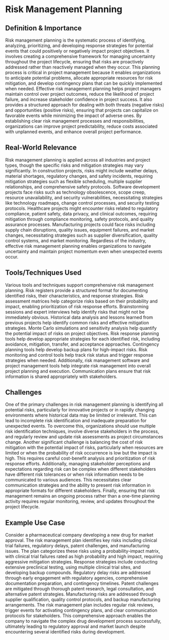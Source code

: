 # Risk Management Planning

## Definition & Importance

Risk management planning is the systematic process of identifying, analyzing, prioritizing, and developing response strategies for potential events that could positively or negatively impact project objectives. It involves creating a comprehensive framework for managing uncertainty throughout the project lifecycle, ensuring that risks are proactively addressed rather than reactively managed when they occur. This planning process is critical in project management because it enables organizations to anticipate potential problems, allocate appropriate resources for risk mitigation, and develop contingency plans that can be quickly implemented when needed. Effective risk management planning helps project managers maintain control over project outcomes, reduce the likelihood of project failure, and increase stakeholder confidence in project success. It also provides a structured approach for dealing with both threats (negative risks) and opportunities (positive risks), ensuring that projects can capitalize on favorable events while minimizing the impact of adverse ones. By establishing clear risk management processes and responsibilities, organizations can improve project predictability, reduce costs associated with unplanned events, and enhance overall project performance.

## Real-World Relevance

Risk management planning is applied across all industries and project types, though the specific risks and mitigation strategies may vary significantly. In construction projects, risks might include weather delays, material shortages, regulatory changes, and safety incidents, requiring mitigation strategies such as flexible scheduling, multiple supplier relationships, and comprehensive safety protocols. Software development projects face risks such as technology obsolescence, scope creep, resource unavailability, and security vulnerabilities, necessitating strategies like technology roadmaps, change control processes, and security testing protocols. Healthcare projects might encounter risks related to regulatory compliance, patient safety, data privacy, and clinical outcomes, requiring mitigation through compliance monitoring, safety protocols, and quality assurance processes. Manufacturing projects could face risks including supply chain disruptions, quality issues, equipment failures, and market changes, necessitating strategies such as supplier diversification, quality control systems, and market monitoring. Regardless of the industry, effective risk management planning enables organizations to navigate uncertainty and maintain project momentum even when unexpected events occur.

## Tools/Techniques Used

Various tools and techniques support comprehensive risk management planning. Risk registers provide a structured format for documenting identified risks, their characteristics, and response strategies. Risk assessment matrices help categorize risks based on their probability and impact, enabling prioritization of risk response efforts. Brainstorming sessions and expert interviews help identify risks that might not be immediately obvious. Historical data analysis and lessons learned from previous projects help identify common risks and effective mitigation strategies. Monte Carlo simulations and sensitivity analysis help quantify the potential impact of risks on project objectives. Risk response planning tools help develop appropriate strategies for each identified risk, including avoidance, mitigation, transfer, and acceptance approaches. Contingency planning tools help develop backup plans for high-impact risks. Risk monitoring and control tools help track risk status and trigger response strategies when needed. Additionally, risk management software and project management tools help integrate risk management into overall project planning and execution. Communication plans ensure that risk information is shared appropriately with stakeholders.

## Challenges

One of the primary challenges in risk management planning is identifying all potential risks, particularly for innovative projects or in rapidly changing environments where historical data may be limited or irrelevant. This can lead to incomplete risk identification and inadequate preparation for unexpected events. To overcome this, organizations should use multiple risk identification techniques, involve diverse stakeholders in the process, and regularly review and update risk assessments as project circumstances change. Another significant challenge is balancing the cost of risk mitigation with the potential impact of risks, particularly when resources are limited or when the probability of risk occurrence is low but the impact is high. This requires careful cost-benefit analysis and prioritization of risk response efforts. Additionally, managing stakeholder perceptions and expectations regarding risk can be complex when different stakeholders have different risk tolerances or when risk information needs to be communicated to various audiences. This necessitates clear communication strategies and the ability to present risk information in appropriate formats for different stakeholders. Finally, ensuring that risk management remains an ongoing process rather than a one-time planning activity requires regular monitoring, review, and updates throughout the project lifecycle.

## Example Use Case

Consider a pharmaceutical company developing a new drug for market approval. The risk management plan identifies key risks including clinical trial failures, regulatory delays, patent challenges, and manufacturing issues. The plan categorizes these risks using a probability-impact matrix, with clinical trial failures rated as high probability and high impact, requiring aggressive mitigation strategies. Response strategies include conducting extensive preclinical testing, using multiple clinical trial sites, and developing backup compounds. Regulatory delay risks are addressed through early engagement with regulatory agencies, comprehensive documentation preparation, and contingency timelines. Patent challenges are mitigated through thorough patent research, legal consultation, and alternative patent strategies. Manufacturing risks are addressed through supplier qualification, quality control protocols, and backup manufacturing arrangements. The risk management plan includes regular risk reviews, trigger events for activating contingency plans, and clear communication protocols for stakeholders. This comprehensive approach enables the company to navigate the complex drug development process successfully, ultimately leading to regulatory approval and market launch despite encountering several identified risks during development. 